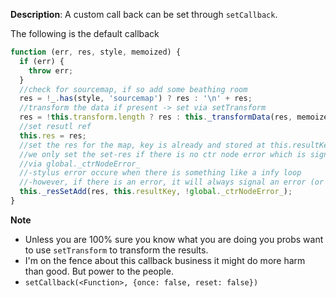__Description__: A custom call back can be set through `setCallback`.

The following is the default callback

```js
function (err, res, style, memoized) {
  if (err) {
    throw err;
  }
  //check for sourcemap, if so add some beathing room
  res = !_.has(style, 'sourcemap') ? res : '\n' + res;
  //transform the data if present -> set via setTransform
  res = !this.transform.length ? res : this._transformData(res, memoized);
  //set resutl ref
  this.res = res;
  //set the res for the map, key is already and stored at this.resultKey
  //we only set the set-res if there is no ctr node error which is signled
  //via global._ctrNodeError_
  //-stylus error occure when there is something like a infy loop
  //-however, if there is an error, it will always signal an error (or it shuold)
  this._resSetAdd(res, this.resultKey, !global._ctrNodeError_);
}
```


__Note__

+ Unless you are 100% sure you know what you are doing you probs want to use `setTransform` to transform the results.
+ I'm on the fence about this callback business it might do more harm than good. But power to the people.
+ `setCallback(<Function>, {once: false, reset: false})`
